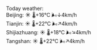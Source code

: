 Today weather:  
Beijing: ☀️ 🌡️+16°C 🌬️↓4km/h  
Tianjin: ☀️ 🌡️+22°C 🌬️↗4km/h  
Shijiazhuang: ☀️ 🌡️+18°C 🌬️↘4km/h  
Tangshan: ☀️ 🌡️+22°C 🌬️↗4km/h  

